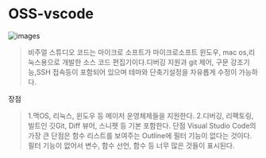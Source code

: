 # OSS-vscode
![images](https://user-images.githubusercontent.com/102798520/203071069-fdff3382-de86-428d-bdee-67c86c10cad9.jpeg)

>비주얼 스튜디오 코드는 마이크로 소프트가 마이크로소프트 윈도우, mac os,리눅스용으로 개발한 소스 코드 편집기이다.디버깅 지원과 git 제어, 구문 강조기능,SSH 접속등이 포함되어 있으며 테마와 단축기설정을 자유롭게 수정이 가능하다.

장점
>1.맥OS, 리눅스, 윈도우 등 메이저 운영체제들을 지원한다.
2.디버깅, 리팩토링, 빌트인 깃Git, Diff 뷰어, 스니펫 등 기본 포함한다.
단점
>Visual Studio Code의 가장 큰 단점은 함수 리스트를 보여주는 Outline에 필터 기능이 없다는 것이다. 필터 기능이 없어서 변수, 함수 선언, 함수 등 너무 많은 것들이 표시된다.
